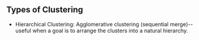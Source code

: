 ## Types of Clustering 

- Hierarchical Clustering: Agglomerative clustering (sequential merge)--useful when a goal is to arrange the clusters into a natural hierarchy.
